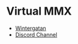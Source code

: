 # Virtual MMX
- [Wintergatan](https://www.youtube.com/user/wintergatan2000/)
- [Discord Channel](https://discord.gg/rMK6DFT)